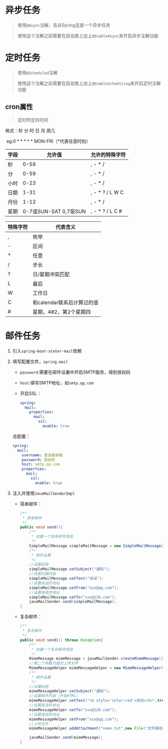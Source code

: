 # 异步任务

> 使用`@Async`注解，告诉Spring这是一个异步任务
>
> 使用这个注解之前需要在启动类上加上`@EnableAsync`来开启异步注解功能

#  定时任务

>  使用`@Scheduled`注解
>
> 使用这个注解之前需要在启动类上加上`@EnableScheduling`来开启定时注解功能

## cron属性

>  定时所定的时间

格式：秒 分 时 日 月 周几

​			eg:0 * * * * * MON-FRI（*代表任意时刻）

| **字段** | **允许值**             | **允许的特殊字符** |
| -------- | ---------------------- | ------------------ |
| 秒       | 0-59                   | , -  * /           |
| 分       | 0-59                   | , -  * /           |
| 小时     | 0-23                   | , -  * /           |
| 日期     | 1-31                   | , -  * ? / L W C   |
| 月份     | 1-12                   | , -  * /           |
| 星期     | 0-7或SUN-SAT  0,7是SUN | , -  * ? / L C #   |

| **特殊字符** | **代表含义**               |
| ------------ | -------------------------- |
| ,            | 枚举                       |
| -            | 区间                       |
| *            | 任意                       |
| /            | 步长                       |
| ?            | 日/星期冲突匹配            |
| L            | 最后                       |
| W            | 工作日                     |
| C            | 和calendar联系后计算过的值 |
| #            | 星期，4#2，第2个星期四     |

# 邮件任务

1. 引入`spring-boot-stater-mail`依赖

2. 填写配置文件，`spring.mail`

   - `password`:需要在邮件设置中开启SMTP服务，得到授权码

   - `host`:填写SMTP地址，如`smtp.qq.com`

   - 开启SSL：

     ```yml
     spring:
       mail:
         properties:
           mail:
             ssl:
               enable: true
     ```

   总配置：

   ```yml
   spring:
     mail:
       username: 发送者邮箱
       password: 授权码
       host: smtp.qq.com
       properties:
         mail:
           ssl:
             enable: true
   ```

3. 注入并使用`JavaMailSenderImpl`

   - 简单邮件：

     ```java
     /**
      * 简单邮件
      */
     public void send(){
         /**
          * 创建一个简单邮件信息
          */
         SimpleMailMessage simpleMailMessage = new SimpleMailMessage();
         /**
          * 邮件设置
          */
         //设置标题
         simpleMailMessage.setSubject("通知");
         //设置右键内容
         simpleMailMessage.setText("测试");
         //设置发送的地址
         simpleMailMessage.setFrom("xxx@qq.com");
         //设置接收的地址
         simpleMailMessage.setTo("xxx@126.com");
         javaMailSender.send(simpleMailMessage);
     }
     ```

   - 复杂邮件：

     ```java
     /**
      * 复杂邮件
      */
     public void send1() throws Exception{
         /**
          * 创建一个复杂邮件信息
          */
         MimeMessage mimeMessage = javaMailSender.createMimeMessage();
         //第二个参数为是否上传文件
         MimeMessageHelper mimeMessageHelper = new MimeMessageHelper(mimeMessage,true);
         /**
          * 邮件设置
          */
         //设置标题
         mimeMessageHelper.setSubject("通知");
         //设置邮件内容（开启HTML）
         mimeMessageHelper.setText("<b style='color:red'>测试</b>",true);
         //设置发送的地址
         mimeMessageHelper.setTo("xxx@126.com");
         //设置发送的地址
         mimeMessageHelper.setFrom("xxx@qq.com");
         //上传文件
         mimeMessageHelper.addAttachment("name.txt",new File("文件路径"));
     
         javaMailSender.send(mimeMessage);
     }
     ```

     

   


